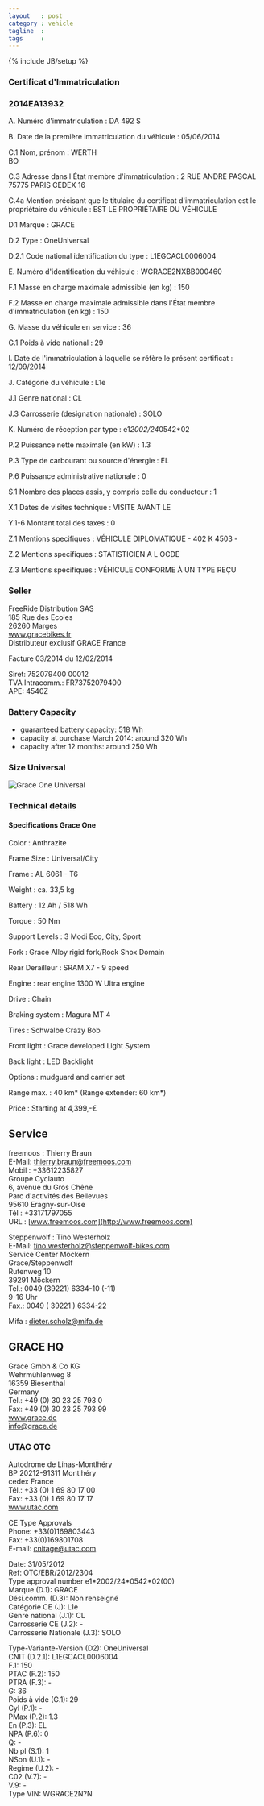 ```yaml
---
layout   : post
category : vehicle
tagline  : 
tags     : 
---
```

{% include JB/setup %}

### Certificat d'Immatriculation

### 2014EA13932

A. Numéro d'immatriculation
:   DA 492 S

B. Date de la première immatriculation du véhicule
:   05/06/2014

C.1 Nom, prénom
:   WERTH  
    BO

C.3 Adresse dans l'État membre d'immatriculation
:   2 RUE ANDRE PASCAL  
    75775 PARIS CEDEX 16

C.4a Mention précisant que le titulaire du certificat d'immatriculation est le propriétaire du véhicule
:   EST LE PROPRIÉTAIRE DU VÉHICULE

D.1 Marque
:   GRACE

D.2 Type
:   OneUniversal

D.2.1 Code national identification du type
:   L1EGCACL0006004

E. Numéro d'identification du véhicule
:   WGRACE2NXBB000460

F.1 Masse en charge maximale admissible (en kg)
:   150

F.2 Masse en charge maximale admissible dans l'État membre d'immatriculation (en kg)
:   150

G. Masse du véhicule en service
:   36

G.1 Poids à vide national
:   29

I. Date de l'immatriculation à laquelle se réfère le présent certificat
:   12/09/2014

J. Catégorie du véhicule
:   L1e

J.1 Genre national
:   CL

J.3 Carrosserie (designation nationale)
:   SOLO

K. Numéro de réception par type
:   e1*2002/24*0542*02

P.2 Puissance nette maximale (en kW)
:   1.3

P.3 Type de carbourant ou source d'énergie
:   EL

P.6 Puissance administrative nationale
:   0

S.1 Nombre des places assis, y compris celle du conducteur
:   1

X.1 Dates de visites technique
:   VISITE AVANT LE

Y.1-6 Montant total des taxes
:   0

Z.1 Mentions specifiques
:   VÉHICULE DIPLOMATIQUE - 402 K 4503 -

Z.2 Mentions specifiques
:   STATISTICIEN A L OCDE

Z.3 Mentions specifiques
:   VÉHICULE CONFORME À UN TYPE REÇU

### Seller

FreeRide Distribution SAS  
185 Rue des Ecoles  
26260 Marges  
www.gracebikes.fr  
Distributeur exclusif GRACE France

Facture 03/2014 du 12/02/2014

Siret: 752079400 00012  
TVA Intracomm.: FR73752079400  
APE: 4540Z

### Battery Capacity

- guaranteed battery capacity: 518 Wh
- capacity at purchase March 2014: around 320 Wh
- capacity after 12 months: around 250 Wh

### Size Universal

![Grace One Universal](/assets/images/diagrams/grace_universal.svg)

### Technical details

#### Specifications Grace One

Color
:   Anthrazite

Frame Size
:   Universal/City

Frame
:   AL 6061 - T6

Weight
:   ca. 33,5 kg

Battery
:   12 Ah / 518 Wh

Torque
:   50 Nm

Support Levels
:   3 Modi Eco, City, Sport

Fork
:   Grace Alloy rigid fork/Rock Shox Domain

Rear Derailleur
:   SRAM X7 - 9 speed

Engine
:   rear engine 1300 W Ultra engine

Drive
:   Chain

Braking system
:   Magura MT 4

Tires
:   Schwalbe Crazy Bob

Front light
:   Grace developed Light System

Back light
:   LED Backlight

Options
:   mudguard and carrier set

Range max.
:   40 km* (Range extender: 60 km*)

Price
:   Starting at 4,399,-€

## Service

freemoos
:   Thierry Braun  
    E-Mail: [thierry.braun@freemoos.com](mailto:thierry.braun@freemoos.com)  
    Mobil : +33612235827  
    Groupe Cyclauto  
    6, avenue du Gros Chêne  
    Parc d'activités des Bellevues  
    95610 Eragny-sur-Oise  
    Tél : +33171797055  
    URL : [www.freemoos.com](http://www.freemoos.com)

Steppenwolf
:   Tino Westerholz  
    E-Mail: [tino.westerholz@steppenwolf-bikes.com](mailto:tino.westerholz@steppenwolf-bikes.com)  
    Service Center Möckern  
    Grace/Steppenwolf  
    Rutenweg 10  
    39291 Möckern  
    Tel.: 0049 (39221) 6334-10 (-11)  
    9-16 Uhr  
    Fax.: 0049 ( 39221 ) 6334-22

Mifa
:   [dieter.scholz@mifa.de](mailto:dieter.scholz@mifa.de)

## GRACE HQ

Grace Gmbh & Co KG  
Wehrmühlenweg 8  
16359 Biesenthal  
Germany  
Tel.: +49 (0) 30 23 25 793 0  
Fax: +49 (0) 30 23 25 793 99  
www.grace.de  
info@grace.de

### UTAC OTC

Autodrome de Linas-Montlhéry  
BP 20212-91311 Montlhéry  
cedex France  
Tél.: +33 (0) 1 69 80 17 00  
Fax: +33  (0) 1 69 80 17 17  
www.utac.com

CE Type Approvals  
Phone: +33(0)169803443  
Fax: +33(0)169801708  
E-mail: cnitage@utac.com  

Date: 31/05/2012  
Ref: OTC/EBR/2012/2304  
Type approval number e1\*2002/24\*0542*02(00)  
Marque (D.1): GRACE  
Dési.comm. (D.3): Non renseigné  
Catégorie CE (J): L1e  
Genre national (J.1): CL  
Carrosserie CE (J.2): -  
Carrosserie Nationale (J.3): SOLO  

Type-Variante-Version (D2): OneUniversal  
CNIT (D.2.1): L1EGCACL0006004  
F.1: 150  
PTAC (F.2): 150  
PTRA (F.3): -  
G: 36  
Poids à vide (G.1): 29  
Cyl (P.1): -  
PMax (P.2): 1.3  
En (P.3): EL  
NPA (P.6): 0  
Q: -  
Nb pl (S.1): 1  
NSon (U.1): -  
Regime (U.2): -  
C02 (V.7): -  
V.9: -  
Type VIN: WGRACE2N?N
